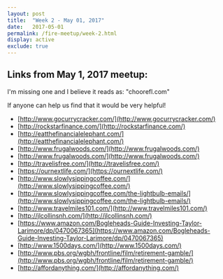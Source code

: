 ```yaml
---
layout: post
title:  "Week 2 - May 01, 2017"
date:   2017-05-01
permalink: /fire-meetup/week-2.html
display: active
exclude: true
---
```

## Links from May 1, 2017 meetup:

I'm missing one and I believe it reads as: "choorefl.com"

If anyone can help us find that it would be very helpful!

- [http://www.gocurrycracker.com/](http://www.gocurrycracker.com/)
- [http://rockstarfinance.com/](http://rockstarfinance.com/)
- [http://eatthefinancialelephant.com/](http://eatthefinancialelephant.com/)
- [http://www.frugalwoods.com/](http://www.frugalwoods.com/)
- [http://www.frugalwoods.com/](http://www.frugalwoods.com/)
- [http://travelisfree.com/](http://travelisfree.com/)
- [https://ournextlife.com/](https://ournextlife.com/)
- [http://www.slowlysippingcoffee.com/](http://www.slowlysippingcoffee.com/)
- [http://www.slowlysippingcoffee.com/the-lightbulb-emails/](http://www.slowlysippingcoffee.com/the-lightbulb-emails/)
- [http://www.travelmiles101.com/](http://www.travelmiles101.com/)
- [http://jlcollinsnh.com/](http://jlcollinsnh.com/)
- [https://www.amazon.com/Bogleheads-Guide-Investing-Taylor-Larimore/dp/0470067365](https://www.amazon.com/Bogleheads-Guide-Investing-Taylor-Larimore/dp/0470067365)
- [http://www.1500days.com/](http://www.1500days.com/)
- [http://www.pbs.org/wgbh/frontline/film/retirement-gamble/](http://www.pbs.org/wgbh/frontline/film/retirement-gamble/)
- [http://affordanything.com/](http://affordanything.com/)
